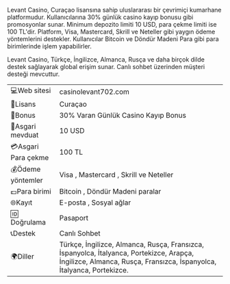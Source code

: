 Levant Casino, Curaçao lisansına sahip uluslararası bir çevrimiçi kumarhane platformudur. Kullanıcılarına 30% günlük casino kayıp bonusu gibi promosyonlar sunar. Minimum depozito limiti 10 USD, para çekme limiti ise 100 TL'dir. Platform, Visa, Mastercard, Skrill ve Neteller gibi yaygın ödeme yöntemlerini destekler. Kullanıcılar Bitcoin ve Döndür Madeni Para gibi para birimlerinde işlem yapabilirler.

Levant Casino, Türkçe, İngilizce, Almanca, Rusça ve daha birçok dilde destek sağlayarak global erişim sunar. Canlı sohbet üzerinden müşteri desteği mevcuttur.

|                     |                                                                                                                                                                   |
|---------------------|-------------------------------------------------------------------------------------------------------------------------------------------------------------------|
| 💻Web sitesi        | casinolevant702.com                                                                                                                                               |
| 📄Lisans            | Curaçao                                                                                                                                                           |
| 🎁Bonus             | 30% Varan Günlük Casino Kayıp Bonus                                                                                                                               |
| 🎰Asgari mevduat    | 10 USD                                                                                                                                                            |
| 💳Asgari Para çekme | 100 TL                                                                                                                                                            |
| 💰Ödeme yöntemler   | Visa , Mastercard , Skrill ve Neteller                                                                                                                            |
| 💷Para birimi       | Bitcoin , Döndür Madeni paralar                                                                                                                                   |
| 🌐Kayıt             | E-posta , Sosyal ağlar                                                                                                                                            |
| 🆔 Doğrulama        | Pasaport                                                                                                                                                          |
| 📞Destek            | Canlı Sohbet                                                                                                                                                      |
| 🌍Diller            | Türkçe, İngilizce, Almanca, Rusça, Fransızca, İspanyolca, İtalyanca, Portekizce, Arapça, İngilizce, Almanca, Rusça, Fransızca, İspanyolca, İtalyanca, Portekizce. |



